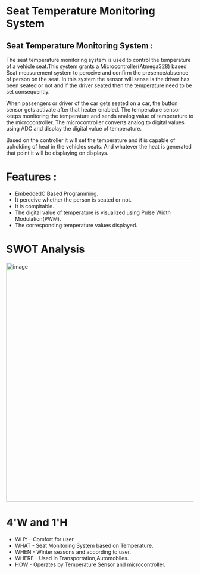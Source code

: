 # Seat Temperature Monitoring System

## Seat Temperature Monitoring System : 
The seat temperature monitoring system is used to control the temperature of a vehicle seat.This system grants a Microcontroller(Atmega328) based Seat measurement system to perceive and confirm the presence/absence of person on the seat. In this system the sensor will sense is the driver has been seated or not and if the driver seated then the temperature need to be set consequently. 

When passengers or driver of the car gets seated on a car, the button sensor gets activate after that heater enabled. The temperature sensor keeps monitoring the temperature and sends analog value of temperature to the microcontroller. The microcontroller converts analog to digital values using ADC and display the digital value of temperature.


Based on the controller it will set the temperature and it is capable of upholding of heat in the vehicles seats. And whatever the heat is generated that point it will be displaying on displays.

# Features :

- EmbeddedC Based Programming.
- It perceive whether the person is seated or not.
- It is compitable.
- The digital value of temperature is visualized using Pulse Width Modulation(PWM).
- The corresponding temperature values displayed.

# SWOT Analysis
<img width="641" alt="image" src="https://user-images.githubusercontent.com/102716839/164390126-2d65c492-f85e-442b-8455-ec110a5389f3.png">

# 4'W and 1'H
- WHY - Comfort for user.
- WHAT - Seat Monitoring System based on Temperature.
- WHEN - Winter seasons and according to user.
- WHERE - Used in Transportation,Automobiles.
- HOW - Operates by Temperature Sensor and microcontroller.
